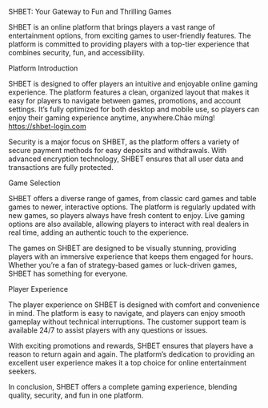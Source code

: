 
SHBET: Your Gateway to Fun and Thrilling Games

SHBET is an online platform that brings players a vast range of entertainment options, from exciting games to user-friendly features. The platform is committed to providing players with a top-tier experience that combines security, fun, and accessibility.

Platform Introduction

SHBET is designed to offer players an intuitive and enjoyable online gaming experience. The platform features a clean, organized layout that makes it easy for players to navigate between games, promotions, and account settings. It’s fully optimized for both desktop and mobile use, so players can enjoy their gaming experience anytime, anywhere.Chào mừng! https://shbet-login.com

Security is a major focus on SHBET, as the platform offers a variety of secure payment methods for easy deposits and withdrawals. With advanced encryption technology, SHBET ensures that all user data and transactions are fully protected.

Game Selection

SHBET offers a diverse range of games, from classic card games and table games to newer, interactive options. The platform is regularly updated with new games, so players always have fresh content to enjoy. Live gaming options are also available, allowing players to interact with real dealers in real time, adding an authentic touch to the experience.

The games on SHBET are designed to be visually stunning, providing players with an immersive experience that keeps them engaged for hours. Whether you’re a fan of strategy-based games or luck-driven games, SHBET has something for everyone.

Player Experience

The player experience on SHBET is designed with comfort and convenience in mind. The platform is easy to navigate, and players can enjoy smooth gameplay without technical interruptions. The customer support team is available 24/7 to assist players with any questions or issues.

With exciting promotions and rewards, SHBET ensures that players have a reason to return again and again. The platform’s dedication to providing an excellent user experience makes it a top choice for online entertainment seekers.

In conclusion, SHBET offers a complete gaming experience, blending quality, security, and fun in one platform.

